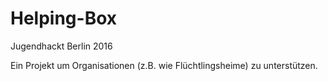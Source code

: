 # Helping-Box
Jugendhackt Berlin 2016

Ein Projekt um Organisationen (z.B. wie Flüchtlingsheime) zu unterstützen.

